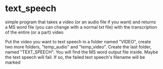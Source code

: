 # text_speech
simple program that takes a video (or an audio file if you want) and returns a MS word file (you can change with a normal txt file) with the transcription of the entire (or a part) video

Put the video you want to text speech in a folder named "VIDEO", create two more folders, "temp_audio" and "temp_video". Create the last folder, named "TEXT_SPEECH". You will find the MS word output file inside. Maybe the text speech will fail. If so, the failed text speech's filename will be marked
